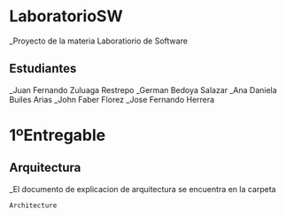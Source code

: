 # LaboratorioSW

_Proyecto de la materia Laboratiorio de Software

## Estudiantes

_Juan Fernando Zuluaga Restrepo
_German Bedoya Salazar
_Ana Daniela Builes Arias
_John Faber Florez
_Jose Fernando Herrera

# 1ºEntregable

## Arquitectura

_El documento de explicacion de arquitectura se encuentra en la carpeta

```
Architecture
```



